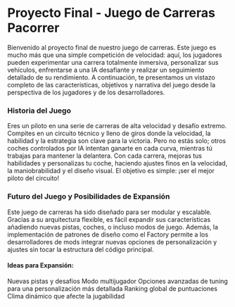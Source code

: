 # Proyecto Final - Juego de Carreras Pacorrer

Bienvenido al proyecto final de nuestro juego de carreras. Este juego es mucho más que una simple competición de velocidad: aquí, los jugadores pueden experimentar una carrera totalmente inmersiva, personalizar sus vehículos, enfrentarse a una IA desafiante y realizar un seguimiento detallado de su rendimiento. A continuación, te presentamos un vistazo completo de las características, objetivos y narrativa del juego desde la perspectiva de los jugadores y de los desarrolladores.


### Historia del Juego

Eres un piloto en una serie de carreras de alta velocidad y desafío extremo. Compites en un circuito técnico y lleno de giros donde la velocidad, la habilidad y la estrategia son clave para la victoria. Pero no estás solo; otros coches controlados por IA intentan ganarte en cada curva, mientras tú trabajas para mantener la delantera. Con cada carrera, mejoras tus habilidades y personalizas tu coche, haciendo ajustes finos en la velocidad, la maniobrabilidad y el diseño visual. El objetivo es simple: ¡ser el mejor piloto del circuito!

### Futuro del Juego y Posibilidades de Expansión

Este juego de carreras ha sido diseñado para ser modular y escalable. Gracias a su arquitectura flexible, es fácil expandir sus características añadiendo nuevas pistas, coches, o incluso modos de juego. Además, la implementación de patrones de diseño como el Factory permite a los desarrolladores de mods integrar nuevas opciones de personalización y ajustes sin tocar la estructura del código principal.

#### Ideas para Expansión:
Nuevas pistas y desafíos
Modo multijugador
Opciones avanzadas de tuning para una personalización más detallada
Ranking global de puntuaciones
Clima dinámico que afecte la jugabilidad

